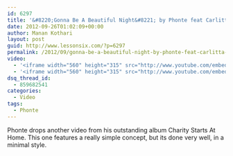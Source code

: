 ```yaml
---
id: 6297
title: '&#8220;Gonna Be A Beautiful Night&#8221; by Phonte feat Carlitta Durand'
date: 2012-09-26T01:02:09+00:00
author: Manan Kothari
layout: post
guid: http://www.lessonsix.com/?p=6297
permalink: /2012/09/gonna-be-a-beautiful-night-by-phonte-feat-carlitta-durand/
video:
  - '<iframe width="560" height="315" src="http://www.youtube.com/embed/Gl7xXJffTm0" frameborder="0" allowfullscreen></iframe>'
  - '<iframe width="560" height="315" src="http://www.youtube.com/embed/Gl7xXJffTm0" frameborder="0" allowfullscreen></iframe>'
dsq_thread_id:
  - 859682541
categories:
  - Video
tags:
  - Phonte
---
```

Phonte drops another video from his outstanding album Charity Starts At Home. This one features a really simple concept, but its done very well, in a minimal style.